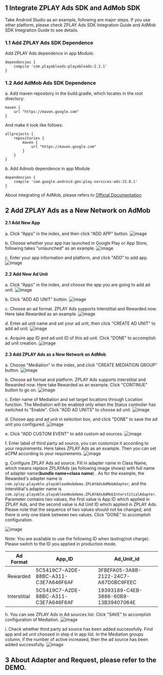 ## 1 Integrate ZPLAY Ads SDK and AdMob SDK
Take Android Studio as an example, following are major steps. If you use other platform, please check ZPLAY Ads SDK Integration Guide and AdMob SDK Integration Guide to see details. 

### 1.1 Add ZPLAY Ads SDK Dependence

Add ZPLAY Ads dependence in app Module:

```
dependencies {
    compile 'com.playableads:playableads:2.2.1'
}
```

### 1.2 Add AdMob Ads SDK Dependence

a. Add maven repository in the build.gradle, which locates in the root directory:

```
maven {
    url "https://maven.google.com"
}
```
And make it look like follows:
```
allprojects {
    repositories {
        maven {
            url "https://maven.google.com"
        }
    }
}
```
b. Add Admob dependence in app Module
```
dependencies {
    compile 'com.google.android.gms:play-services-ads:15.0.1'
}
```

About integrating of AdMob, please refers to [Official Documentation](https://developers.google.com/admob/android/quick-start#import_the_mobile_ads_sdk)

## 2 Add ZPLAY Ads as a New Network on AdMob

#### 2.1 Add New App

a. Click "Apps" in the index, and then click "ADD APP" button. 
![image](imgs/018addapp1.png)

b. Choose whether your app has launched in Google Play or App Store, following takes "unlaunched" as an example. 
![image](imgs/018addapp2.png)

c. Enter your app information and platform, and click "ADD" to add app.
![image](imgs/019addapp3.png)

#### 2.2 Add New Ad Unit

a. Click "Apps" in the index, and choose the app you are going to add ad unit. 
![image](imgs/001chooseapp.png)

b. Click "ADD AD UNIT" button. 
![image](imgs/002addadunit1.png)

c. Choose an ad format. ZPLAY Ads supports Interstitial and Rewarded now. Here take Rewarded as an example. 
![image](imgs/003addadunit2RV1.png)

d. Enter ad unit name and set your ad unit, then click "CREATE AD UNIT" to add ad unit. 
![image](imgs/004addadunit2RV2.png)

e. Acquire app ID and ad unit ID of this ad unit. Click "DONE" to accomplish ad unit creation.
![image](imgs/005addadunit2RV3.png)

#### 2.3 Add ZPLAY Ads as a New Network on AdMob
 
 a. Choose "Mediation" in the index, and click "CREATE MEDIATION GROUP" button.
![image](imgs/007mediationgroupcreate.png)

 b. Choose ad format and platform. ZPLAY Ads supports Interstitial and Rewarded now. Here take Rewarded as an example. Click "CONTINUE" button to go on. 
![image](imgs/008mediationgroupcrate1.png)

c. Enter name of Mediation and set target locations through Location function. The Mediation will be enabled only when the Status controller has switched to "Enable". Click "ADD AD UNITS" to choose ad unit. 
![image](imgs/009mediationgroupcreat2.png)

d. Choose app and ad unit in selection box, and click "DONE" to save the ad unit you configured.
![image](imgs/011mediationgroupcreate4.png)

e. Click "ADD CUSTOM EVENT" to add custom ad sources.
![image](imgs/012mediationgroupcreate5.png)

f. Enter label of third party ad source, you can customize it according to your requirements. Here takes ZPLAY Ads as an example. Then you can set eCPM according to your requirements. 
![image](imgs/013mediationgroupcreate6.png)

g. Configure ZPLAY Ads ad source. Fill in adapter name in Class Name, which means replace ZPLAYAds (as following image shows) with full name of adapter name(**bundle name+class name**) . As for the example, the Rewarded's adapter name is ```com.zplay.playable.playableadmobdemo.ZPLAYAdsAdMobAdapter```, and the Interstitial's adapter name is ```com.zplay.playable.playableadmobdemo.ZPLAYAdsAdMobInterstitialAdapter```. Parameter contains two values, the first value is App ID which applied in ZPLAY Ads, and the second value is Ad Unit ID which applied in ZPLAY Ads. Please note that the sequence of two values should not be changed, and there is only one blank between two values. Click "DONE" to accomplish configuration. 

![image](imgs/014mediationgroupcreate7.png)


Note: You are available to use the following ID when testing(not charge). Please switch to the ID you applied in production mode.

|Ad Format|App_ID|Ad_Unit_id|
|---|---|---|
|Rewarded|5C5419C7-A2DE-88BC-A311-C3E7A646F6AF|3FBEFA05-3A8B-2122-24C7-A87D0BC9FEEC|
|Interstitial|5C5419C7-A2DE-88BC-A311-C3E7A646F6AF|19393189-C4EB-3886-60B9-13B39407064E|

h. You can see ZPLAY Ads in Ad sources list. Click "SAVE" to accomplish configuration of Mediation. 
![image](imgs/015mediationgroupcreate8.png)

i. Check whether third party ad source has been added successfully. Find app and ad unit choosed in step d in app list. In the Mediation groups column, if the number of active increased, then the ad source has been added successfully.
![image](imgs/016mediationgroupcreate9.png)

## 3 About Adapter and Request, please refer to the DEMO. 